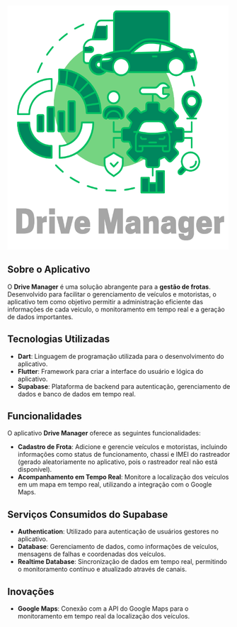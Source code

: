 <img src="assets/images/drive_manager_logo.png" alt="Logomarca" width="500" height="550">

## Sobre o Aplicativo

O **Drive Manager** é uma solução abrangente para a **gestão de frotas**. Desenvolvido para facilitar o gerenciamento de veículos e motoristas, o aplicativo tem como objetivo permitir a administração eficiente das informações de cada veículo, o monitoramento em tempo real e a geração de dados importantes.

## Tecnologias Utilizadas

- **Dart**: Linguagem de programação utilizada para o desenvolvimento do aplicativo.
- **Flutter**: Framework para criar a interface do usuário e lógica do aplicativo.
- **Supabase**: Plataforma de backend para autenticação, gerenciamento de dados e banco de dados em tempo real.

## Funcionalidades

O aplicativo **Drive Manager** oferece as seguintes funcionalidades:

- **Cadastro de Frota**: Adicione e gerencie veículos e motoristas, incluindo informações como status de funcionamento, chassi e IMEI do rastreador (gerado aleatoriamente no aplicativo, pois o rastreador real não está disponível).
- **Acompanhamento em Tempo Real**: Monitore a localização dos veículos em um mapa em tempo real, utilizando a integração com o Google Maps.

## Serviços Consumidos do Supabase

- **Authentication**: Utilizado para autenticação de usuários gestores no aplicativo.
- **Database**: Gerenciamento de dados, como informações de veículos, mensagens de falhas e coordenadas dos veículos.
- **Realtime Database**: Sincronização de dados em tempo real, permitindo o monitoramento contínuo e atualizado através de canais.

## Inovações

- **Google Maps**: Conexão com a API do Google Maps para o monitoramento em tempo real da localização dos veículos.
